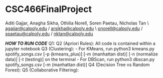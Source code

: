 # CSC466FinalProject
Aditi Gajjar, Anagha Sikha, Othilia Norell, Soren Paetau, Nicholas Tan \\ agajjar@calpoly.edu / arsikha@calpoly.edu \ onorell@calpoly.edu  / spaetau@calpoly.edu / nktan@calpoly.edu
​

***HOW TO RUN CODE***
Q1: 
Q2 (Apriori Rules): All code is contained within a jupyter notebook
Q3 (Clustering): 
    - For KMeans, run python3 kmeans.py spotify_songs.csv <k> [-p (kmeans_plus)] [-m (manhattan dist)] [-n (normalize data)] [-t (testing)] on the terminal
    - For DBScan, run python3 dbscan.py spotify_songs.csv <epsilon> <NumPoints> [-m (manhattan dist)]
Q4 (Decision Tree vs Random Forest): 
Q5 (Collaborative Filtering): 

